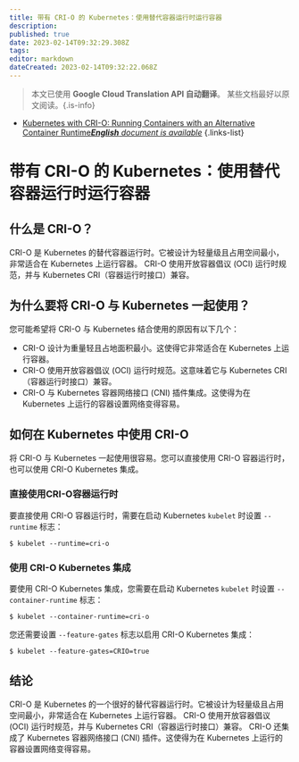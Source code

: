 ```yaml
---
title: 带有 CRI-O 的 Kubernetes：使用替代容器运行时运行容器
description: 
published: true
date: 2023-02-14T09:32:29.308Z
tags: 
editor: markdown
dateCreated: 2023-02-14T09:32:22.068Z
---
```


> 本文已使用 **Google Cloud Translation API 自动翻译**。
某些文档最好以原文阅读。{.is-info}



- [Kubernetes with CRI-O: Running Containers with an Alternative Container Runtime***English** document is available*](/en/Knowledge-base/Kubernetes/kubernetes-with-cri-o-running-containers-with-an-alternative-container-runtime)
{.links-list}


# 带有 CRI-O 的 Kubernetes：使用替代容器运行时运行容器

## 什么是 CRI-O？

CRI-O 是 Kubernetes 的替代容器运行时。它被设计为轻量级且占用空间最小，非常适合在 Kubernetes 上运行容器。 CRI-O 使用开放容器倡议 (OCI) 运行时规范，并与 Kubernetes CRI（容器运行时接口）兼容。

## 为什么要将 CRI-O 与 Kubernetes 一起使用？

您可能希望将 CRI-O 与 Kubernetes 结合使用的原因有以下几个：

- CRI-O 设计为重量轻且占地面积最小。这使得它非常适合在 Kubernetes 上运行容器。
- CRI-O 使用开放容器倡议 (OCI) 运行时规范。这意味着它与 Kubernetes CRI（容器运行时接口）兼容。
- CRI-O 与 Kubernetes 容器网络接口 (CNI) 插件集成。这使得为在 Kubernetes 上运行的容器设置网络变得容易。

## 如何在 Kubernetes 中使用 CRI-O

将 CRI-O 与 Kubernetes 一起使用很容易。您可以直接使用 CRI-O 容器运行时，也可以使用 CRI-O Kubernetes 集成。

### 直接使用CRI-O容器运行时

要直接使用 CRI-O 容器运行时，需要在启动 Kubernetes `kubelet` 时设置 `--runtime` 标志：

```
$ kubelet --runtime=cri-o
```

### 使用 CRI-O Kubernetes 集成

要使用 CRI-O Kubernetes 集成，您需要在启动 Kubernetes `kubelet` 时设置 `--container-runtime` 标志：

```
$ kubelet --container-runtime=cri-o
```

您还需要设置 `--feature-gates` 标志以启用 CRI-O Kubernetes 集成：

```
$ kubelet --feature-gates=CRIO=true
```

## 结论

CRI-O 是 Kubernetes 的一个很好的替代容器运行时。它被设计为轻量级且占用空间最小，非常适合在 Kubernetes 上运行容器。 CRI-O 使用开放容器倡议 (OCI) 运行时规范，并与 Kubernetes CRI（容器运行时接口）兼容。 CRI-O 还集成了 Kubernetes 容器网络接口 (CNI) 插件。这使得为在 Kubernetes 上运行的容器设置网络变得容易。
